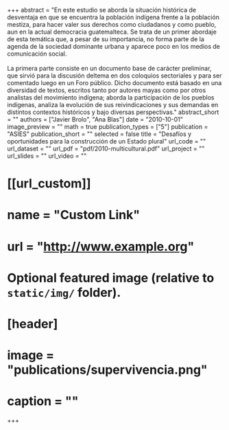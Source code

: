 +++
abstract = "En este estudio se aborda la situación histórica de desventaja en que se encuentra la población indígena frente a la población mestiza, para hacer valer sus derechos como ciudadanos y como pueblo, aun en la actual democracia guatemalteca. Se trata de un primer abordaje de esta temática que, a pesar de su importancia, no forma parte de la agenda de la sociedad dominante urbana y aparece poco en los medios de comunicación social.<br></br>La primera parte consiste en un documento base de carácter preliminar, que sirvió para la discusión deltema en dos coloquios sectoriales y para ser comentado luego en un Foro público. Dicho documento está basado en una diversidad de textos, escritos tanto por autores mayas como por otros analistas del movimiento indígena; aborda la participación de los pueblos indígenas, analiza la evolución de sus reivindicaciones y sus demandas en distintos contextos históricos y bajo diversas perspectivas."
abstract_short = ""
authors = ["Javier Brolo", "Ana Blas"]
date = "2010-10-01"
image_preview = ""
math = true
publication_types = ["5"]
publication = "ASIES"
publication_short = ""
selected = false
title = "Desafíos y oportunidades para la construcción de un Estado plural"
url_code = ""
url_dataset = ""
url_pdf = "pdf/2010-multicultural.pdf"
url_project = ""
url_slides = ""
url_video = ""

# [[url_custom]]
# name = "Custom Link"
# url = "http://www.example.org"

# Optional featured image (relative to `static/img/` folder).
# [header]
# image = "publications/supervivencia.png"
# caption = ""

+++